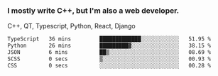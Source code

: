 <h3>I mostly write C++, but I'm also a web developer.</h3>
<p>C++, QT, Typescript, Python, React, Django</p>

<!--START_SECTION:waka-->

```txt
TypeScript   36 mins         █████████████░░░░░░░░░░░░   51.95 %
Python       26 mins         █████████▓░░░░░░░░░░░░░░░   38.15 %
JSON         6 mins          ██▒░░░░░░░░░░░░░░░░░░░░░░   08.69 %
SCSS         0 secs          ▒░░░░░░░░░░░░░░░░░░░░░░░░   00.93 %
CSS          0 secs          ░░░░░░░░░░░░░░░░░░░░░░░░░   00.28 %
```

<!--END_SECTION:waka-->
